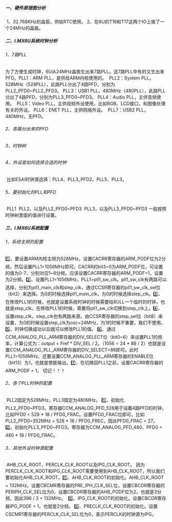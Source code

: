##### 一、硬件原理图分析

​	1、32.768KHz的晶振，供给RTC使用。
​	2、在6U的T16和T17这两个IO上接了一个24MHz的晶振。

##### 二、I.MX6U系统时钟分析

###### 		1、7路PLL

​	为了方便生成时钟，6U从24MHz晶振生出来7路PLL。这7路PLL中有的又生出来PFD。
​	PLL1：ARM PLL，是供给ARM内核使用的。
​	PLL2：System PLL，528MHz（528PLL），此路PLL分出了4路PFD，分别为PLL2_PFD0~PLL2_PFD3。
​	PLL3：USB1 PLL，480MHz（480PLL），此路PLL分出了4路PFD，分别为PLL3_PFD0~PFD3。
​	PLL4：Audio PLL，主供音频使用。
​	PLL5：Video PLL，主供视频外设使用，比如RGB、LCD接口，和图像处理有关的外设。
​	PLL6：ENET PLL，主供网络外设。
​	PLL7：USB2 PLL，480MHz，无PFD。

###### 		2、各路分出来的PFD

###### 		3、时钟树

###### 		4、外设是如何选择合适的时钟

​	比如ESAI时钟源选择：PLL4、PLL3_PFD2、PLL5、PLL3。

###### 	5、要初始化的PLL和PFD

​	PLL1
​	PLL2，以及PLL2_PFD0~PFD3
​	PLL3，以及PLL3_PFD0~PFD3
​	一般按照时钟树里面的值进行设置。

##### 三、I.MX6U系统配置

###### 	1、系统主频的配置

​	1️⃣、要设置ARM内核主频为528MHz，设置CACRR寄存器的ARM_PODF位为2分频，然后设置PLL1=1056MHz即可。CACRR的bit3~0为ARM_PODF位，可设置的值为0-7，分别对应1~8分频。应该设置CACRR寄存器的ARM_PODF=1，设置为2分频。
​	2️⃣、设置PLL1=1056MHz，PLL1=pll1_sw_clk。pll1_sw_clk有两路可以选择，分别为pll1_main_clk和step_clk，通过CCSR寄存器的pll1_sw_clk_sel位（bit2）来选择。为0的时候选择pll1_main_clk，为0的时候选择step_clk。
​	3️⃣、在修改PLL1的时候，也就是设置系统时钟的时候需要给6ULL一个临时的时钟，也就是step_clk。在修改PLL1的时候，需要将pll1_sw_clk切换到step_clk上。
​	4️⃣、设置step_clk，step_clk也有两路来源，由CCSR寄存器的step_sel位（bit8）来设置，为0的时候设置step_clk为osc=24MHz，为1的时候不重要，我们不使用。
​	5️⃣、时钟切换成功以后就可以修改PLL1的值。
​	6️⃣、通过CCM_ANALOG_PLL_ARM寄存器的DIV_SELECT位（bit0~6）来设置PLL1的频率，计算公式为：output = Fref * DIV_SEL / 2。（1056 = 24 * 88 / 2）也就是设置CCM_ANALOG_PLL_ARM寄存器的DIV_SELECT=88即可。此时PLL1=1056MHz。还要设置CCM_ANALOG_PLL_ARM寄存器的ENABLE位（bit13）为1，也就是使能输出。
​	7️⃣、在切换回PLL1之前，设置CACRR寄存器的ARM_PODF = 1， 切记！！！

###### 	2、各个PLL时钟的配置

​	PLL2固定为528MHz，PLL3固定为480MHz。
​	1️⃣、初始化PLL2_PFD0~PFD3。寄存器CCM_ANALOG_PFD_528用于设置4路PFD的时钟，比如PFD0 = 528 * 18 / PFD0_FRAC。设置PFD0_FRAC位即可。比如PLL2_PFD0=352MHz = 528 * 18 / PFD0_FREC，因此PFD0_FRAC = 27。
​	2️⃣、初始化PLL3_PFD0~PFD3。寄存器为CCM_ANALOG_PFD_480，PFD0 = 480 * 18 / PFD0_FRAC。

###### 	3、其他外设时钟源配置

​	AHB_CLK_ROOT、PERCLK_CLK_ROOT以及IPG_CLK_ROOT。
​	因为PERCLK_CLK_ROOT和IPG_CLK_ROOT需要使用到AHB_CLK_ROOT，所以我们要初始化AHB_CLK_ROOT。
​	1️⃣、AHB_CLK_ROOT的初始化。AHB_CLK_ROOT = 132MHz。设置CBCMR寄存器的PRE_IPH_CLK_SEL位，设置CBCDR寄存器的PERIPH_CLK_SEL位为0，设置CBCDR寄存器的AHB_PODF位为2，也就是3分频，因此396 / 3 = 132MHz。
​	2️⃣、IPG_CLK_ROOT的初始化。设置CBCDR寄存器IPG_PODF = 1，也就是2分频。
​	3️⃣、PRECLK_CLK_ROOT的初始化。设置CSCMR1寄存器的PERCLK_CLK_SEL位为0，表示PERCLK的时钟源为IPG。